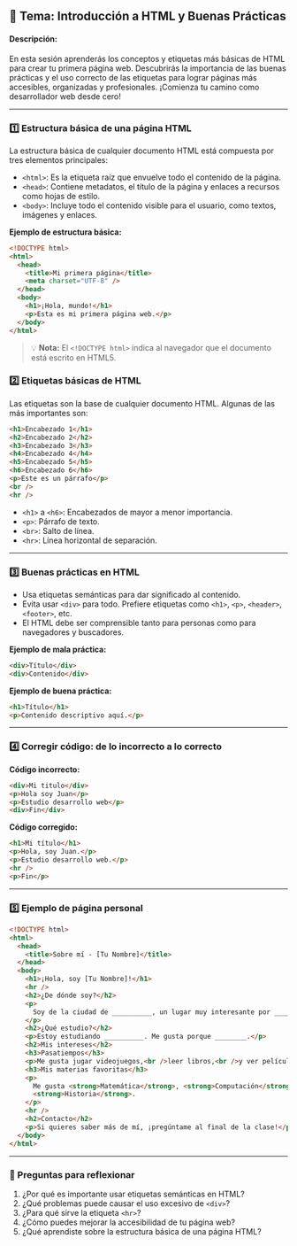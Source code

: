 ## 🌟 Tema: Introducción a HTML y Buenas Prácticas

#### Descripción:

En esta sesión aprenderás los conceptos y etiquetas más básicas de HTML para crear tu primera página web. Descubrirás la importancia de las buenas prácticas y el uso correcto de las etiquetas para lograr páginas más accesibles, organizadas y profesionales. ¡Comienza tu camino como desarrollador web desde cero!

---


### 1️⃣ Estructura básica de una página HTML

La estructura básica de cualquier documento HTML está compuesta por tres elementos principales:

- `<html>`: Es la etiqueta raíz que envuelve todo el contenido de la página.
- `<head>`: Contiene metadatos, el título de la página y enlaces a recursos como hojas de estilo.
- `<body>`: Incluye todo el contenido visible para el usuario, como textos, imágenes y enlaces.

**Ejemplo de estructura básica:**

```html
<!DOCTYPE html>
<html>
  <head>
    <title>Mi primera página</title>
    <meta charset="UTF-8" />
  </head>
  <body>
    <h1>¡Hola, mundo!</h1>
    <p>Esta es mi primera página web.</p>
  </body>
</html>
```

> 💡 **Nota:** El `<!DOCTYPE html>` indica al navegador que el documento está escrito en HTML5.


### 2️⃣ Etiquetas básicas de HTML

Las etiquetas son la base de cualquier documento HTML. Algunas de las más importantes son:

```html
<h1>Encabezado 1</h1>
<h2>Encabezado 2</h2>
<h3>Encabezado 3</h3>
<h4>Encabezado 4</h4>
<h5>Encabezado 5</h5>
<h6>Encabezado 6</h6>
<p>Este es un párrafo</p>
<br />
<hr />
```

- `<h1>` a `<h6>`: Encabezados de mayor a menor importancia.
- `<p>`: Párrafo de texto.
- `<br>`: Salto de línea.
- `<hr>`: Línea horizontal de separación.

---


### 3️⃣ Buenas prácticas en HTML

- Usa etiquetas semánticas para dar significado al contenido.
- Evita usar `<div>` para todo. Prefiere etiquetas como `<h1>`, `<p>`, `<header>`, `<footer>`, etc.
- El HTML debe ser comprensible tanto para personas como para navegadores y buscadores.

**Ejemplo de mala práctica:**

```html
<div>Título</div>
<div>Contenido</div>
```

**Ejemplo de buena práctica:**

```html
<h1>Título</h1>
<p>Contenido descriptivo aquí.</p>
```

---


### 4️⃣ Corregir código: de lo incorrecto a lo correcto

**Código incorrecto:**

```html
<div>Mi titulo</div>
<p>Hola soy Juan</p>
<p>Estudio desarrollo web</p>
<div>Fin</div>
```

**Código corregido:**

```html
<h1>Mi título</h1>
<p>Hola, soy Juan.</p>
<p>Estudio desarrollo web.</p>
<hr />
<p>Fin</p>
```

---


### 5️⃣ Ejemplo de página personal

```html
<!DOCTYPE html>
<html>
  <head>
    <title>Sobre mí - [Tu Nombre]</title>
  </head>
  <body>
    <h1>¡Hola, soy [Tu Nombre]!</h1>
    <hr />
    <h2>¿De dónde soy?</h2>
    <p>
      Soy de la ciudad de __________, un lugar muy interesante por ________.
    </p>
    <h2>¿Qué estudio?</h2>
    <p>Estoy estudiando __________. Me gusta porque ________.</p>
    <h2>Mis intereses</h2>
    <h3>Pasatiempos</h3>
    <p>Me gusta jugar videojuegos,<br />leer libros,<br />y ver películas.</p>
    <h3>Mis materias favoritas</h3>
    <p>
      Me gusta <strong>Matemática</strong>, <strong>Computación</strong> y
      <strong>Historia</strong>.
    </p>
    <hr />
    <h2>Contacto</h2>
    <p>Si quieres saber más de mí, ¡pregúntame al final de la clase!</p>
  </body>
</html>
```

---

### 📝 Preguntas para reflexionar

1. ¿Por qué es importante usar etiquetas semánticas en HTML?
2. ¿Qué problemas puede causar el uso excesivo de `<div>`?
3. ¿Para qué sirve la etiqueta `<hr>`?
4. ¿Cómo puedes mejorar la accesibilidad de tu página web?
5. ¿Qué aprendiste sobre la estructura básica de una página HTML?
